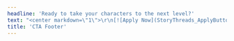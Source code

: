 ```yaml
---
headline: 'Ready to take your characters to the next level?'
text: "<center markdown=\"1\">\r\n[![Apply Now](StoryThreads_ApplyButton.png)](https://forms.gle/gSjLLTvca513spno6?target=_blank)\r\n\r\nApplications open Oct. 1st - Nov. 1st\r\n</center>\r\n\r\n[Terms](/){.button}"
title: 'CTA Footer'
---
```


